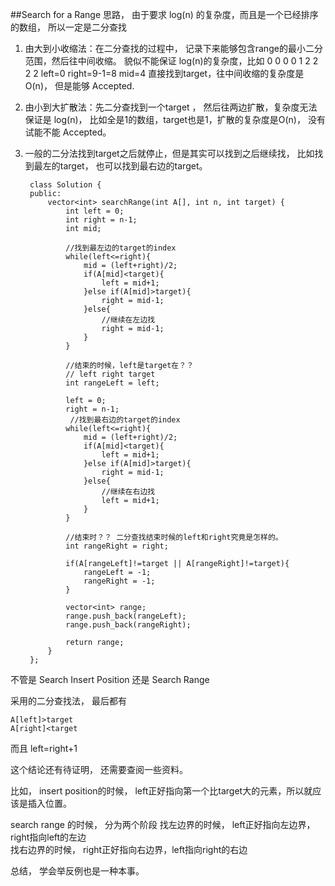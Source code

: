 ##Search for a Range 
思路， 由于要求 log(n) 的复杂度，而且是一个已经排序的数组， 所以一定是二分查找

1. 由大到小收缩法：在二分查找的过程中， 记录下来能够包含range的最小二分范围，然后往中间收缩。 貌似不能保证 log(n)的复杂度，比如  0 0 0 0 1 2 2 2 2   left=0 right=9-1=8 mid=4 直接找到target，往中间收缩的复杂度是O(n)， 但是能够 Accepted.
	
2. 由小到大扩散法：先二分查找到一个target ， 然后往两边扩散，复杂度无法保证是 log(n)， 比如全是1的数组，target也是1，扩散的复杂度是O(n)， 没有试能不能 Accepted。

3. 一般的二分法找到target之后就停止，但是其实可以找到之后继续找， 比如找到最左的target， 也可以找到最右边的target。

		class Solution {
		public:
		    vector<int> searchRange(int A[], int n, int target) {
		        int left = 0;
		        int right = n-1;
		        int mid;
		        
		        //找到最左边的target的index
		        while(left<=right){
		            mid = (left+right)/2;
		            if(A[mid]<target){
		                left = mid+1;
		            }else if(A[mid]>target){
		                right = mid-1;
		            }else{
		                //继续在左边找
		                right = mid-1;
		            }
		        }
		        
		        //结束的时候，left是target在？？
		        // left right target
		        int rangeLeft = left;
		        
		        left = 0;
		        right = n-1;
		         //找到最右边的target的index
		        while(left<=right){
		            mid = (left+right)/2;
		            if(A[mid]<target){
		                left = mid+1;
		            }else if(A[mid]>target){
		                right = mid-1;
		            }else{
		                //继续在右边找
		                left = mid+1;
		            }
		        }
		        
		        //结束时？？ 二分查找结束时候的left和right究竟是怎样的。
		        int rangeRight = right;
		        
		        if(A[rangeLeft]!=target || A[rangeRight]!=target){
		            rangeLeft = -1;
		            rangeRight = -1;
		        }
		        
		        vector<int> range;
		        range.push_back(rangeLeft);
		        range.push_back(rangeRight);
		        
		        return range;
		    }
		};


不管是 
Search Insert Position 
还是
Search Range

采用的二分查找法， 最后都有 

	A[left]>target
	A[right]<target

而且 left=right+1

这个结论还有待证明， 还需要查阅一些资料。


比如， insert position的时候， left正好指向第一个比target大的元素，所以就应该是插入位置。 

search range 的时候， 分为两个阶段
找左边界的时候， left正好指向左边界， right指向left的左边  
找右边界的时候， right正好指向右边界，left指向right的右边



总结， 学会举反例也是一种本事。

